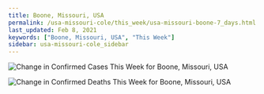 ```yaml
---
title: Boone, Missouri, USA
permalink: /usa-missouri-cole/this_week/usa-missouri-boone-7_days.html
last_updated: Feb 8, 2021
keywords: ["Boone, Missouri, USA", "This Week"]
sidebar: usa-missouri-cole_sidebar
---
```


![Change in Confirmed Cases This Week for Boone, Missouri, USA](/covid_tracker/images/graphs/usa-missouri-boone-delta_confirmed-7_days_graph.png)

![Change in Confirmed Deaths This Week for Boone, Missouri, USA](/covid_tracker/images/graphs/usa-missouri-boone-delta_deaths-7_days_graph.png)
